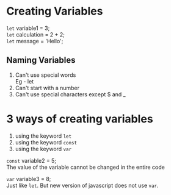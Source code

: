 # Creating Variables 

`let` variable1 = 3;   
`let` calculation = 2 + 2;   
`let` message = 'Hello';    

## Naming Variables ##

1. Can't use special words   
   Eg - let
2. Can't start with a number
3. Can't use special characters except $ and _

# 3 ways of creating variables   
1. using the keyword `let`
2. using the keyword `const`
3. using the keyword `var`

`const` variable2 = 5;   
The value of the variable cannot be changed in the entire code   

`var` variable3 = 8;   
Just like `let`. But new version of javascript does not use `var`.
